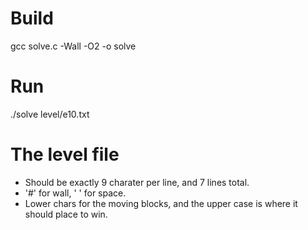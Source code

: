 # Build

gcc solve.c -Wall -O2 -o solve

# Run

./solve level/e10.txt

# The level file

* Should be exactly 9 charater per line, and 7 lines total.
* '#' for wall, ' ' for space.
* Lower chars for the moving blocks, and the upper case is where it should place to win.

